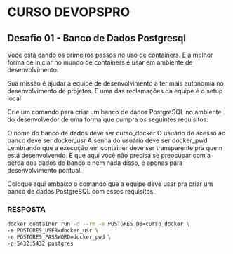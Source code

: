 # CURSO DEVOPSPRO
## Desafio 01 - Banco de Dados Postgresql

Você está dando os primeiros passos no uso de containers. E a melhor forma de iniciar no mundo de containers é usar em ambiente de desenvolvimento.

Sua missão é ajudar a equipe de desenvolvimento a ter mais autonomia no desenvolvimento de projetos. E uma das reclamações da equipe é o setup local.

Crie um comando para criar um banco de dados PostgreSQL no ambiente do desenvolvedor de uma forma que cumpra os seguintes requisitos:

O nome do banco de dados deve ser curso_docker
O usuário de acesso ao banco deve ser docker_usr
A senha do usuário deve ser docker_pwd
Lembrando que a execução em container deve ser transparente pra quem está desenvolvendo. E que aqui você não precisa se preocupar com a perda dos dados do banco e nem nada disso, é apenas para desenvolvimento pontual.

Coloque aqui embaixo o comando que a equipe deve usar pra criar um banco de dados PostgreSQL com esses requisitos.

### RESPOSTA
```bash
docker container run -d --rm -e POSTGRES_DB=curso_docker \
-e POSTGRES_USER=docker_usr \
-e POSTGRES_PASSWORD=docker_pwd \
-p 5432:5432 postgres
```